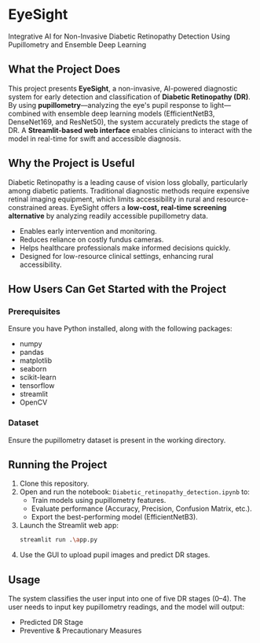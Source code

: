 # EyeSight
Integrative AI for Non-Invasive Diabetic Retinopathy Detection Using Pupillometry and Ensemble Deep Learning

## What the Project Does

This project presents **EyeSight**, a non-invasive, AI-powered diagnostic system for early detection and classification of **Diabetic Retinopathy (DR)**. By using **pupillometry**—analyzing the eye's pupil response to light—combined with ensemble deep learning models (EfficientNetB3, DenseNet169, and ResNet50), the system accurately predicts the stage of DR. A **Streamlit-based web interface** enables clinicians to interact with the model in real-time for swift and accessible diagnosis.

## Why the Project is Useful

Diabetic Retinopathy is a leading cause of vision loss globally, particularly among diabetic patients. Traditional diagnostic methods require expensive retinal imaging equipment, which limits accessibility in rural and resource-constrained areas. EyeSight offers a **low-cost, real-time screening alternative** by analyzing readily accessible pupillometry data.

- Enables early intervention and monitoring.
- Reduces reliance on costly fundus cameras.
- Helps healthcare professionals make informed decisions quickly.
- Designed for low-resource clinical settings, enhancing rural accessibility.

## How Users Can Get Started with the Project

### Prerequisites

Ensure you have Python installed, along with the following packages:

- numpy
- pandas
- matplotlib
- seaborn
- scikit-learn
- tensorflow
- streamlit
- OpenCV

### Dataset

Ensure the pupillometry dataset is present in the working directory.

## Running the Project

1. Clone this repository.
2. Open and run the notebook: `Diabetic_retinopathy_detection.ipynb` to:
   - Train models using pupillometry features.
   - Evaluate performance (Accuracy, Precision, Confusion Matrix, etc.).
   - Export the best-performing model (EfficientNetB3).
3. Launch the Streamlit web app:
   ```bash
   streamlit run .\app.py
   ```
4. Use the GUI to upload pupil images and predict DR stages.

## Usage

The system classifies the user input into one of five DR stages (0–4). The user needs to input key pupillometry readings, and the model will output:

- Predicted DR Stage  
- Preventive & Precautionary Measures  

